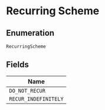 
# Recurring Scheme

## Enumeration

`RecurringScheme`

## Fields

| Name |
|  --- |
| `DO_NOT_RECUR` |
| `RECUR_INDEFINITELY` |

